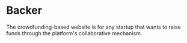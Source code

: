 # Backer

The crowdfunding-based website is for any startup that wants to raise funds through the platform's collaborative mechanism.
